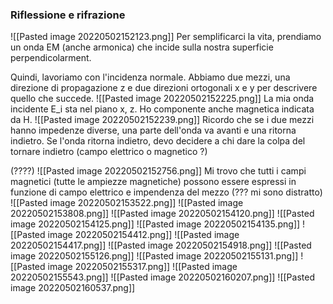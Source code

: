 ### Riflessione e rifrazione
![[Pasted image 20220502152123.png]]
Per semplificarci la vita, prendiamo un onda EM (anche armonica) che incide sulla nostra superficie perpendicolarment.

Quindi, lavoriamo con l'incidenza normale. Abbiamo due mezzi, una direzione di propagazione z e due direzioni ortogonali x e y per descrivere quello che succede.
![[Pasted image 20220502152225.png]]
La mia onda incidente E_i sta nel piano x, z. Ho componente anche magnetica indicata da H. 
![[Pasted image 20220502152239.png]]
Ricordo che se i due mezzi hanno impedenze diverse, una parte dell'onda va avanti e una ritorna indietro. Se l'onda ritorna indietro, devo decidere a chi dare la colpa del tornare indietro (campo elettrico o magnetico ?) 

(????)
![[Pasted image 20220502152756.png]]
Mi trovo che tutti i campi magnetici (tutte le ampiezze magnetiche) possono essere espressi in funzione di campo elettrico e impendenza del mezzo
(??? mi sono distratto)
![[Pasted image 20220502153522.png]]
![[Pasted image 20220502153808.png]]
![[Pasted image 20220502154120.png]]
![[Pasted image 20220502154125.png]]
![[Pasted image 20220502154135.png]]
![[Pasted image 20220502154412.png]]
![[Pasted image 20220502154417.png]]
![[Pasted image 20220502154918.png]]
![[Pasted image 20220502155126.png]]
![[Pasted image 20220502155131.png]]
![[Pasted image 20220502155317.png]]
![[Pasted image 20220502155543.png]]
![[Pasted image 20220502160207.png]]
![[Pasted image 20220502160537.png]]
